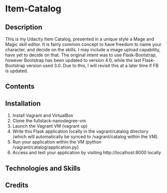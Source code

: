 # Item-Catalog
## Description
This is my Udacity Item Catalog, presented in a unique style a Mage and Magic skill editor. It is fairly common concept to have freedom to name your character, and decide on the skills. I may include a image upload capability, have yet to decide on that. 
The original intent was to use Flask-Bootstrap, however Bootstrap has been updated to version 4.0, while the last Flask-Bootstrap version used 3.0. Due to this, I will revisit this at a later time if FB is updated. 

## Contents

## Installation
1. Install Vagrant and VirtualBox
2. Clone the fullstack-nanodegree-vm
3. Launch the Vagrant VM (vagrant up)
4. Write this Flask application locally in the vagrant/catalog directory (which will automatically be synced to /vagrant/catalog within the VM).
5. Run your application within the VM (python /vagrant/catalog/application.py)
6. Access and test your application by visiting http://localhost:8000 locally
## Technologies and Skills

## Credits

